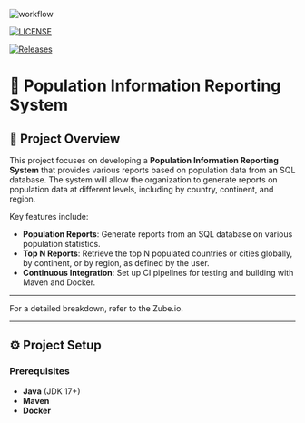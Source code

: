 ![workflow](https://github.com/linphone-40685558/group3-coursework/actions/workflows/main.yml/badge.svg)

[![LICENSE](https://img.shields.io/github/license/linphone-40685558/group3-coursework.svg?style=flat-square)](https://github.com/linphone-40685558/group3-coursework/blob/master/LICENSE)

[![Releases](https://img.shields.io/github/release/linphone-40685558/group3-coursework/all.svg?style=flat-square)](https://github.com/linphone-40685558/group3-coursework/releases)

# **🚀 Population Information Reporting System**

## **📖 Project Overview**

This project focuses on developing a **Population Information Reporting System** that provides various reports based on population data from an SQL database. The system will allow the organization to generate reports on population data at different levels, including by country, continent, and region.

Key features include:
- **Population Reports**: Generate reports from an SQL database on various population statistics.
- **Top N Reports**: Retrieve the top N populated countries or cities globally, by continent, or by region, as defined by the user.
- **Continuous Integration**: Set up CI pipelines for testing and building with Maven and Docker.

---

For a detailed breakdown, refer to the Zube.io.

---

## **⚙️ Project Setup**

### **Prerequisites**
- **Java** (JDK 17+)
- **Maven**
- **Docker**